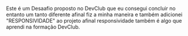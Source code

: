 Este é um Desaafio proposto no DevClub que eu consegui concluir no entanto um tanto diferente afinal fiz a minha maneira e também adicionei "RESPONSIVIDADE" ao projeto afinal responsividade também é algo que aprendi na formação DevClub.
